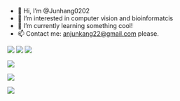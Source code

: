 - 👋 Hi, I’m @Junhang0202
- 👀 I’m interested in computer vision and bioinformatcis
- 🌱 I’m currently learning something cool!
- 📫 Contact me: anjunkang22@gmail.com please.

<p>
<img src="https://img.shields.io/static/v1?label=Program&message=Python&color=blue"/>
<img src="https://img.shields.io/static/v1?label=Research Area&message=NLP,XAI,Bioinformatics&color=red"/>
<a href="https://www.mdpi.com/2076-3417/12/8/3846"><img src="https://img.shields.io/static/v1?label=Research Article&message=Applied sciences&color=orange"/></a>

</p>


![](https://github-readme-stats.vercel.app/api?username=Junhang0202&show_icons=true&theme=dark&count_private=true)


![](https://github-readme-stats.vercel.app/api/top-langs/?username=Junhang0202&theme=dark&layout=compact)

<img src="https://visitor-badge.glitch.me/badge?page_id=https://github.com/Junhang0202&right_color=red" />


<!---
Junhang0202/Junhang0202 is a ✨ special ✨ repository because its `README.md` (this file) appears on your GitHub profile.
You can click the Preview link to take a look at your changes.
--->
